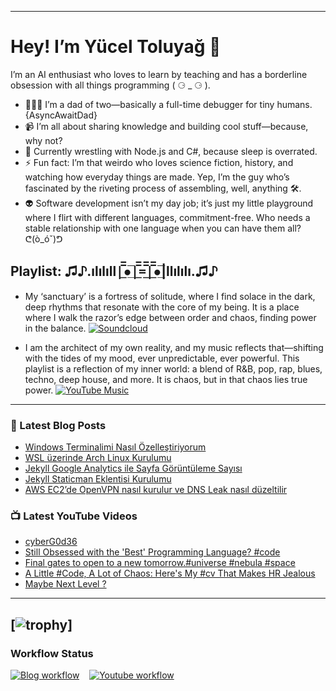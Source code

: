 
---

# Hey! I’m Yücel Toluyağ 👋

I’m an AI enthusiast who loves to learn by teaching and has a borderline obsession with all things programming ( ⚆ _ ⚆ ).

- 👨‍👧‍👦 I’m a dad of two—basically a full-time debugger for tiny humans. {AsyncAwaitDad}
- 📹 I’m all about sharing knowledge and building cool stuff—because, why not?
- 🎒 Currently wrestling with Node.js and C#, because sleep is overrated.
- ⚡ Fun fact: I’m that weirdo who loves science fiction, history, and watching how everyday things are made. Yep, I’m the guy who’s fascinated by the riveting process of assembling, well, anything 🛠️.
- 👽 Software development isn’t my day job; it’s just my little playground where I flirt with different languages, commitment-free. Who needs a stable relationship with one language when you can have them all? ᕦ(ò_óˇ)ᕤ

## Playlist: ♫♪.ılılıll|̲̅̅●̲̅̅|̲̅̅=̲̅̅|̲̅̅●̲̅̅|llılılı.♫♪

- My ‘sanctuary’ is a fortress of solitude, where I find solace in the dark, deep rhythms that resonate with the core of my being. It is a place where I walk the razor’s edge between order and chaos, finding power in the balance.  [![Soundcloud](https://img.shields.io/badge/Soundcloud-FF3300?logo=Soundcloud&logoColor=darkwhite)](https://soundcloud.com/yuceltoluyag)

- I am the architect of my own reality, and my music reflects that—shifting with the tides of my mood, ever unpredictable, ever powerful. This playlist is a reflection of my inner world: a blend of R&B, pop, rap, blues, techno, deep house, and more. It is chaos, but in that chaos lies true power. [![YouTube Music](https://img.shields.io/badge/YouTube_Music-FF0000?logo=youtube-music&logoColor=a970ff)](https://www.youtube.com/playlist?list=PLKaWgYyghzWEkpHyRsCTw_yRgcjQLmAPM)

------


### 📕 Latest Blog Posts

<!-- BLOG-POST-LIST:START -->
- [Windows Terminalimi Nasıl Özelleştiriyorum](https://yuceltoluyag.github.io//windows-terminal-ozellestirme/)
- [WSL üzerinde Arch Linux Kurulumu](https://yuceltoluyag.github.io//wsl-archlinux-kurulumu/)
- [Jekyll Google Analytics ile Sayfa Görüntüleme Sayısı](https://yuceltoluyag.github.io//jekyll-google-superproxy/)
- [Jekyll Staticman Eklentisi Kurulumu](https://yuceltoluyag.github.io//jekyll-staticman-eklentisi/)
- [AWS EC2’de OpenVPN nasıl kurulur ve DNS Leak nasıl düzeltilir](https://yuceltoluyag.github.io//openvpn-nasil-kurulur/)
<!-- BLOG-POST-LIST:END -->


### 📺 Latest YouTube Videos

<!-- YOUTUBE:START -->
- [cyberG0d36](https://www.youtube.com/watch?v=Yrp9fQcWqhI)
- [Still Obsessed with the &#39;Best&#39; Programming Language? #code](https://www.youtube.com/watch?v=76HBb3zeItE)
- [Final gates to open to a new tomorrow.#universe #nebula #space](https://www.youtube.com/watch?v=DWvrYn2Zu1I)
- [A Little #Code, A Lot of Chaos: Here&#39;s My #cv  That Makes HR Jealous](https://www.youtube.com/watch?v=iMVMuADl8oc)
- [Maybe Next Level ?](https://www.youtube.com/watch?v=B0IIHdT3Ke8)
<!-- YOUTUBE:END -->
---------
[![trophy](https://github-profile-trophy.vercel.app/?username=yuceltoluyag&theme=apprentice&no-bg=true&no-frame=true&column=3&margin-w=15&margin-h=15)]
------


### Workflow Status

[![Blog workflow](https://github.com/yuceltoluyag/yuceltoluyag/actions/workflows/blog-post-workflow.yml/badge.svg)](https://github.com/yuceltoluyag/yuceltoluyag/actions/workflows/blog-post-workflow.yml)
&nbsp;&nbsp;
[![Youtube workflow](https://github.com/yuceltoluyag/yuceltoluyag/actions/workflows/youtube-workflow.yml/badge.svg)](https://github.com/yuceltoluyag/yuceltoluyag/actions/workflows/youtube-workflow.yml)
